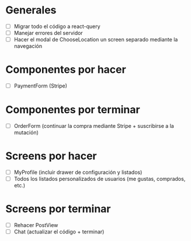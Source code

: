 # Generales
- [ ] Migrar todo el código a react-query
- [ ] Manejar errores del servidor
- [ ] Hacer el modal de ChooseLocation un screen separado mediante la navegación

# Componentes por hacer
- [ ] PaymentForm (Stripe)

# Componentes por terminar
- [ ] OrderForm (continuar la compra mediante Stripe + suscribirse a la mutación)

# Screens por hacer
- [ ] MyProfile (incluir drawer de configuración y listados)
- [ ] Todos los listados personalizados de usuarios (me gustas, comprados, etc.)

# Screens por terminar
- [ ] Rehacer PostView
- [ ] Chat (actualizar el código + terminar)
